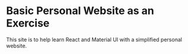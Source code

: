 # Basic Personal Website as an Exercise

This site is to help learn React and Material UI with a simplified personal website.

